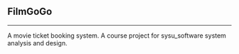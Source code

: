 ## FilmGoGo ##


----------
A movie ticket booking system.
A course project for sysu_software system analysis and design.